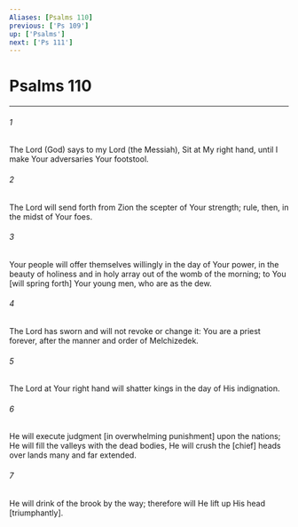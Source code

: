 ```yaml
---
Aliases: [Psalms 110]
previous: ['Ps 109']
up: ['Psalms']
next: ['Ps 111']
---
```

# Psalms 110

***


###### 1 


The Lord (God) says to my Lord (the Messiah), Sit at My right hand, until I make Your adversaries Your footstool. 


###### 2 


The Lord will send forth from Zion the scepter of Your strength; rule, then, in the midst of Your foes. 


###### 3 


Your people will offer themselves willingly in the day of Your power, in the beauty of holiness and in holy array out of the womb of the morning; to You [will spring forth] Your young men, who are as the dew. 


###### 4 


The Lord has sworn and will not revoke or change it: You are a priest forever, after the manner and order of Melchizedek. 


###### 5 


The Lord at Your right hand will shatter kings in the day of His indignation. 


###### 6 


He will execute judgment [in overwhelming punishment] upon the nations; He will fill the valleys with the dead bodies, He will crush the [chief] heads over lands many and far extended. 


###### 7 


He will drink of the brook by the way; therefore will He lift up His head [triumphantly].
